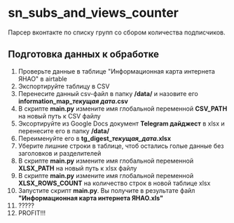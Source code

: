 # sn_subs_and_views_counter
Парсер вконтакте по списку групп со сбором количества подписчиков.

## Подготовка данных к обработке
1. Проверьте данные в таблице "Информационная карта интернета ЯНАО" в airtable
1. Экспортируйте таблицу в CSV
1. Перенесите данный csv-файл в папку **/data/** и назовите его **information_map_*текущая дата*.csv**
1. В скрипте **main.py** измените имя глобальной переменной **CSV_PATH** на новый путь к CSV файлу
1. Эксортируйте из Google Docs документ **Telegram дайджест** в xlsx и перенесите его в папку **/data/**
1. Переименуйте его в **tg_digest_*текущая_дата*.xlsx**
1. Уберите лишние строки в таблице, чтоб остались голые данные без заголовков и разделителей
1. В скрипте **main.py** измените имя глобальной переменной **XLSX_PATH** на новый путь к xlsx файлу
1. В скрипте **main.py** измените имя глобальной переменной **XLSX_ROWS_COUNT** на количество строк в новой таблице xlsx
1. Запустите скрипт **main.py**. Вы получите в результате файл **"Информационная карта интернета ЯНАО.xls"**
1. ?????
1. PROFIT!!!
